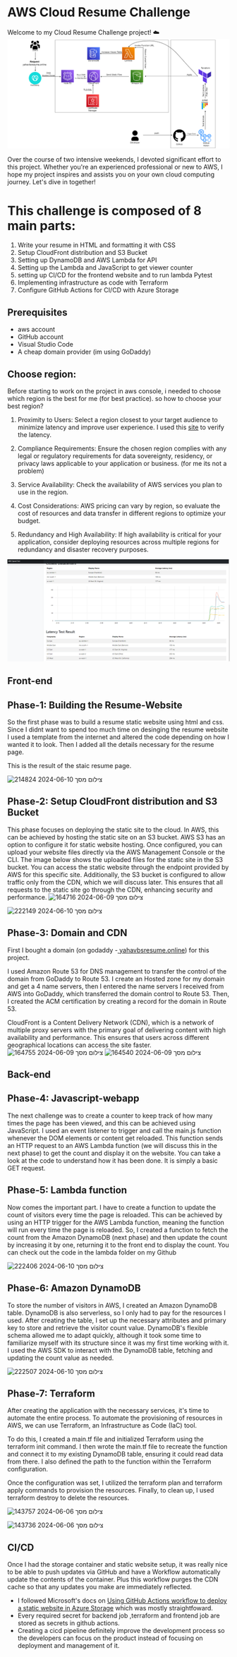 # AWS Cloud Resume Challenge
Welcome to my Cloud Resume Challenge project! ☁️
<img src="website/assets/work/05.png">


Over the course of two intensive weekends, I devoted significant effort to this project. Whether you're an experienced professional or new to AWS, I hope my project inspires and assists you on your own cloud computing journey. Let's dive in together!

# This challenge is composed of 8 main parts:

1. Write your resume in HTML and formatting it with CSS
2. Setup CloudFront distribution and S3 Bucket
4. Setting up DynamoDB and AWS Lambda for API
5. Setting up the Lambda and JavaScript to get viewer counter
6. setting up CI/CD for the frontend website and to run lambda Pytest 
7. Implementing infrastructure as code with Terraform
8. Configure GitHub Actions for CI/CD with Azure Storage


## Prerequisites
- aws account
- GitHub account
- Visual Studio Code
- A cheap domain provider (im using GoDaddy)

## Choose region: 
Before starting to work on the project in aws console, i needed to choose which region is the best for me (for best practice).
so how to choose your best region? 
1. Proximity to Users: Select a region closest to your target audience to minimize latency and improve user experience. 
I used this <a href="https://awsspeedtest.com/latency"> site</a>  to verify the latency.

2. Compliance Requirements: Ensure the chosen region complies with any legal or regulatory requirements for data sovereignty, residency, or privacy laws applicable to your application or business. (for me its not a problem)

3. Service Availability: Check the availability of AWS services you plan to use in the region. 

4. Cost Considerations: AWS pricing can vary by region, so evaluate the cost of resources and data transfer in different regions to optimize your budget.

5. Redundancy and High Availability: If high availability is critical for your application, consider deploying resources across multiple regions for redundancy and disaster recovery purposes.

<img src="https://github.com/DorAvissar/Resume_Challenge_AWS/blob/main/website/assets/latancycheck.png?raw=true">

## Front-end

## Phase-1: Building the Resume-Website
<p>So the first phase was to build a resume static website using html and css. Since I didnt want to spend too much time on desinging the resume website I used a template from the internet and altered the code depending on how I wanted it to look. Then I added all the details necessary for the resume page.</p>
This is the result of the staic resume page.        

![צילום מסך 2024-06-10 214824](https://github.com/yahav123456/aws_resume_challenge/assets/166650066/76f1cde7-1204-4b37-9f86-bdd31d0bc351)



## Phase-2: Setup CloudFront distribution and S3 Bucket
This phase focuses on deploying the static site to the cloud. In AWS, this can be achieved by hosting the static site on an S3 bucket. 
AWS S3 has an option to configure it for static website hosting. Once configured, you can upload your website files directly via the AWS Management Console or the CLI. 
The image below shows the uploaded files for the static site in the S3 bucket.
You can access the static website through the endpoint provided by AWS for this specific site. 
Additionally, the S3 bucket is configured to allow traffic only from the CDN, which we will discuss later. This ensures that all requests to the static site go through the CDN, enhancing security and performance.
![צילום מסך 2024-06-09 164716](https://github.com/yahav123456/aws_resume_challenge/assets/166650066/82011874-f0d8-4d44-a132-e68233d78819)

![צילום מסך 2024-06-10 222149](https://github.com/yahav123456/aws_resume_challenge/assets/166650066/a30dee86-f4e3-47b0-b61b-02bd4147ab83)


## Phase-3: Domain and CDN
First I bought a domain (on godaddy -<a href="https://yahavbsresume.online/"> yahavbsresume.online</a>) for this project. 

I used Amazon Route 53 for DNS management to transfer the control of the domain from GoDaddy to Route 53. I create an Hosted zone for my domain and get a 4 name servers, then I entered the name servers I received from AWS into GoDaddy, which transferred the domain control to Route 53. Then, I created the ACM certification by creating a record for the domain in Route 53.

CloudFront is a Content Delivery Network (CDN), which is a network of multiple proxy servers with the primary goal of delivering content with high availability and performance. This ensures that users across different geographical locations can access the site faster.
![צילום מסך 2024-06-09 164755](https://github.com/yahav123456/aws_resume_challenge/assets/166650066/316cd9d4-de60-4863-9ae5-1ece81a95431)
![צילום מסך 2024-06-09 164540](https://github.com/yahav123456/aws_resume_challenge/assets/166650066/83628a59-6b15-499e-85d3-a4ca77157cdf)

  

## Back-end
## Phase-4: Javascript-webapp
The next challenge was to create a counter to keep track of how many times the page has been viewed, and this can be achieved using JavaScript. I used an event listener to trigger and call the main.js function whenever the DOM elements or content get reloaded. This function sends an HTTP request to an AWS Lambda function (we will discuss this in the next phase) to get the count and display it on the website. You can take a look at the code to understand how it has been done. It is simply a basic GET request.

## Phase-5: Lambda function
Now comes the important part. I have to create a function to update the count of visitors every time the page is reloaded. This can be achieved by using an HTTP trigger for the AWS Lambda function, meaning the function will run every time the page is reloaded. So, I created a function to fetch the count from the Amazon DynamoDB (next phase) and then update the count by increasing it by one, returning it to the front end to display the count.
You can check out the code in the  lambda folder on my Github

![צילום מסך 2024-06-10 222406](https://github.com/yahav123456/aws_resume_challenge/assets/166650066/a0f000c8-9a42-425a-b0fd-3fb73315ceef)


## Phase-6: Amazon DynamoDB
To store the number of visitors in AWS, I created an Amazon DynamoDB table. DynamoDB is also serverless, so I only had to pay for the resources I used. After creating the table, I set up the necessary attributes and primary key to store and retrieve the visitor count value. DynamoDB's flexible schema allowed me to adapt quickly, although it took some time to familiarize myself with its structure since it was my first time working with it. I used the AWS SDK to interact with the DynamoDB table, fetching and updating the count value as needed. 

![צילום מסך 2024-06-10 222507](https://github.com/yahav123456/aws_resume_challenge/assets/166650066/44c16615-82fa-42be-a7a5-a97252eb6102)


## Phase-7: Terraform

After creating the application with the necessary services, it's time to automate the entire process. To automate the provisioning of resources in AWS, we can use Terraform, an Infrastructure as Code (IaC) tool.

To do this, I created a main.tf file and initialized Terraform using the terraform init command. I then wrote the main.tf file to recreate the function and connect it to my existing DynamoDB table, ensuring it could read data from there. I also defined the path to the function within the Terraform configuration.

Once the configuration was set, I utilized the terraform plan and terraform apply commands to provision the resources. Finally, to clean up, I used terraform destroy to delete the resources.

![צילום מסך 2024-06-06 143757](https://github.com/yahav123456/aws_resume_challenge/assets/166650066/57afe6db-a5f4-4e15-b2ee-e3248c00d099)

![צילום מסך 2024-06-06 143736](https://github.com/yahav123456/aws_resume_challenge/assets/166650066/08aeb539-9017-40f8-8e1a-4b87bc774ef4)



## CI/CD
Once I had the storage container and static website setup, it was really nice to be able to push updates via GitHub and have a Workflow automatically update the contents of the container. Plus this workflow purges the CDN cache so that any updates you make are immediately reflected.
- I followed Microsoft's docs on [Using GitHub Actions workflow to deploy a static website in Azure Storage](https://learn.microsoft.com/en-us/azure/storage/blobs/storage-blobs-static-site-github-actions?tabs=userlevel) which was mostly straightfoward. 
- Every required secret for backend job ,terraform and frontend job are stored as secrets in github actions. 
- Creating a cicd pipeline definitely improve the development process so the developers can focus on the product instead of focusing on deployment and management of it.

  

